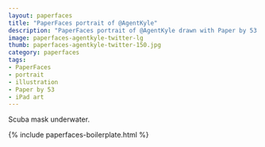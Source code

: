 ```yaml
---
layout: paperfaces
title: "PaperFaces portrait of @AgentKyle"
description: "PaperFaces portrait of @AgentKyle drawn with Paper by 53 on an iPad."
image: paperfaces-agentkyle-twitter-lg
thumb: paperfaces-agentkyle-twitter-150.jpg
category: paperfaces
tags: 
- PaperFaces
- portrait
- illustration
- Paper by 53
- iPad art
---
```


Scuba mask underwater.

{% include paperfaces-boilerplate.html %}